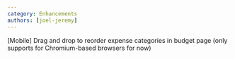 ```yaml
---
category: Enhancements
authors: [joel-jeremy]
---
```


[Mobile] Drag and drop to reorder expense categories in budget page (only supports for Chromium-based browsers for now)

